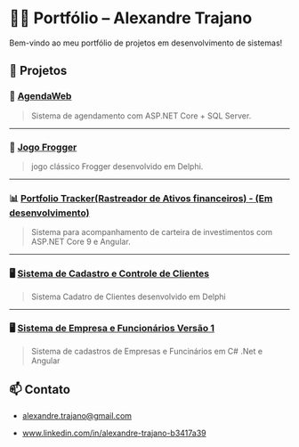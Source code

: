 # 👨‍💻 Portfólio – Alexandre Trajano
Bem-vindo ao meu portfólio de projetos em desenvolvimento de sistemas!

## 🔧 Projetos

### 📅 [AgendaWeb](https://github.com/TrajanoDeveloper/AgendaWeb)
> Sistema de agendamento com ASP.NET Core + SQL Server.
---

### 🐸 [Jogo Frogger](https://github.com/TrajanoDeveloper/Frogger_Delphi)
> jogo clássico Frogger desenvolvido em Delphi.

---
### 📊 [Portfolio Tracker(Rastreador de Ativos financeiros) - (Em desenvolvimento)](https://github.com/TrajanoDeveloper/PortfolioTracker-Rastreador-de-ativos)
> Sistema para acompanhamento de carteira de investimentos com ASP.NET Core 9 e Angular.
---

### 🖥 [Sistema de Cadastro e Controle de Clientes](https://github.com/TrajanoDeveloper/Cadastro-de-Clientes)
> Sistema Cadatro de Clientes desenvolvido em Delphi
---

### 🖥 [Sistema de Empresa e Funcionários Versão 1 ](https://github.com/TrajanoDeveloper/ApiEmpresas)
> Sistema de cadastros de Empresas e Funcinários em C# .Net e Angular


## 📫 Contato
- alexandre.trajano@gmail.com

- www.linkedin.com/in/alexandre-trajano-b3417a39
